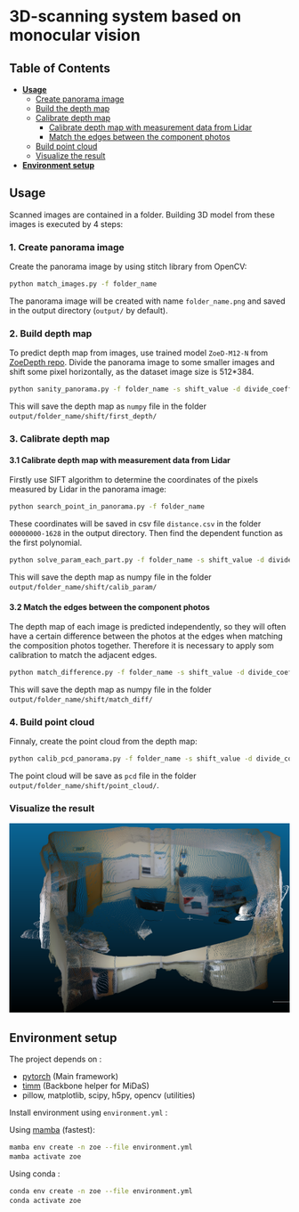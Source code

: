 # **3D-scanning system based on monocular vision** <!-- omit in toc -->
## **Table of Contents** <!-- omit in toc -->
- [**Usage**](#usage)
  - [Create panorama image](#1-create-panorama-image)
  - [Build the depth map](#2-build-depth-map)
  - [Calibrate depth map](#3-calibrate-depth-map)
    - [Calibrate depth map with measurement data from Lidar](#31-calibrate-depth-map-with-measurement-data-from-lidar)
    - [Match the edges between the component photos](#32-match-the-edges-between-the-component-photos)
  - [Build point cloud](#4-build-point-cloud)
  - [Visualize the result](#visualize-the-result)
- [**Environment setup**](#environment-setup)

## **Usage**
Scanned images are contained in a folder. Building 3D model from these images is executed by 4 steps:
### 1. Create panorama image
Create the panorama image by using stitch library from OpenCV:
```bash
python match_images.py -f folder_name
```
The panorama image will be created with name `folder_name.png` and saved in the output directory (`output/` by default).

### 2. Build depth map
To predict depth map from images, use trained model `ZoeD-M12-N` from [ZoeDepth repo](https://github.com/isl-org/ZoeDepth).
Divide the panorama image to some smaller images and shift some pixel horizontally, as the dataset image size is 512*384.
```bash
python sanity_panorama.py -f folder_name -s shift_value -d divide_coefficent
```
This will save the depth map as `numpy` file in the folder `output/folder_name/shift/first_depth/`

### 3. Calibrate depth map
#### 3.1 Calibrate depth map with measurement data from Lidar
Firstly use SIFT algorithm to determine the coordinates of the pixels measured by Lidar in the panorama image:
```bash
python search_point_in_panorama.py -f folder_name
```
These coordinates will be saved in csv file `distance.csv` in the folder `00000000-1628` in the output directory.
Then find the dependent function as the first polynomial.
```bash
python solve_param_each_part.py -f folder_name -s shift_value -d divide_coefficent
```
This will save the depth map as numpy file in the folder `output/folder_name/shift/calib_param/`

#### 3.2 Match the edges between the component photos
The depth map of each image is predicted independently, so they will often have a certain difference between the photos at the edges when matching the composition photos together. Therefore it is necessary to apply som calibration to match the adjacent edges.
```bash
python match_difference.py -f folder_name -s shift_value -d divide_coefficent
```
This will save the depth map as numpy file in the folder `output/folder_name/shift/match_diff/`

### 4. Build point cloud
Finnaly, create the point cloud from the depth map:
```bash
python calib_pcd_panorama.py -f folder_name -s shift_value -d divide_coefficent
```
The point cloud will be save as `pcd` file in the folder `output/folder_name/shift/point_cloud/`.

### Visualize the result
![teaser](example_result/room3d.png)

## **Environment setup**
The project depends on :
- [pytorch](https://pytorch.org/) (Main framework)
- [timm](https://timm.fast.ai/)  (Backbone helper for MiDaS)
- pillow, matplotlib, scipy, h5py, opencv (utilities)

Install environment using `environment.yml` : 

Using [mamba](https://github.com/mamba-org/mamba) (fastest):
```bash
mamba env create -n zoe --file environment.yml
mamba activate zoe
```
Using conda : 

```bash
conda env create -n zoe --file environment.yml
conda activate zoe
```